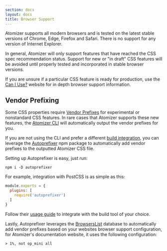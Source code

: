 ```yaml
---
section: docs
layout: docs
title: Browser Support
---
```


Atomizer supports all modern browsers and is tested on the latest stable versions of Chrome, Edge, Firefox and Safari. There is no support for any version of Internet Explorer.

In general, Atomizer will only support features that have reached the CSS spec recommendation status. Support for new or "in draft" CSS features will be avoided until properly tested and incorporated in stable browser versions.

If you are unsure if a particular CSS feature is ready for production, use the [Can I Use?](https://caniuse.com/) website for in depth browser support information.

## Vendor Prefixing

Some CSS properties require [Vendor Prefixes](https://developer.mozilla.org/en-US/docs/Glossary/Vendor_Prefix) for experimental or nonstandard CSS features. In rare cases that Atomizer supports these new features, the [Atomizer CLI](./installation.html#atomizer-cli) will automatically output the vendor prefixes for you.

If you are not using the CLI and prefer a different [build integration](./installation.html#build), you can leverage the [Autoprefixer](https://github.com/postcss/autoprefixer) npm package to automatically add vendor prefixes to the outputted Atomizer CSS file.

Setting up Autoprefixer is easy, just run:

```shell
npm i -D autoprefixer
```

For example, integration with PostCSS is as simple as this:

```js
module.exports = {
  plugins: [
    require('autoprefixer')
  ]
}
```

Follow their [usage guide](https://github.com/postcss/autoprefixer#usage) to integrate with the build tool of your choice.

Lastly, Autoprefixer leverages the [BrowsersList](https://github.com/browserslist/browserslist) database to automatically add vendor prefixes based on your websites browser support configuration, for Atomizer's documentation website, it uses the following configuration:

```text
> 1%, not op_mini all
```
